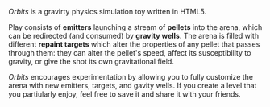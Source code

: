 *Orbits* is a gravirty physics simulation toy written in HTML5.

Play consists of **emitters** launching a stream of **pellets** into the arena, which can be redirected (and consumed) by **gravity wells**. The arena is filled with different **repaint targets** which alter the properties of any pellet that passes through them: they can alter the pellet's speed, affect its susceptibility to gravity, or give the shot its own gravitational field.

*Orbits* encourages experimentation by allowing you to fully customize the arena with new emitters, targets, and gavity wells.  If you create a level that you partiularly enjoy, feel free to save it and share it with your friends.
